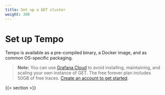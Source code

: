 ```yaml
---
title: Set up a GET cluster
weight: 300
---
```


# Set up Tempo

Tempo is available as a pre-compiled binary, a Docker image, and as common OS-specific packaging.

> **Note:** You can use [Grafana Cloud](https://grafana.com/products/cloud/features/#cloud-traces) to avoid installing, maintaining, and scaling your own instance of GET. The free forever plan includes 50GB of free traces. [Create an account to get started](https://grafana.com/auth/sign-up/create-user?pg=docs-enterprise-traces&plcmt=in-text).

{{< section >}}